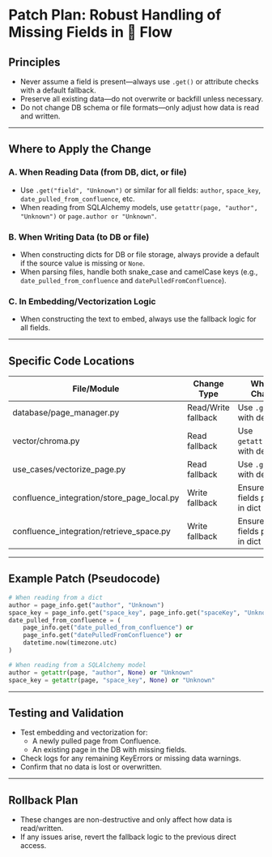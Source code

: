 # Patch Plan: Robust Handling of Missing Fields in :bookmark: Flow

## Principles
- Never assume a field is present—always use `.get()` or attribute checks with a default fallback.
- Preserve all existing data—do not overwrite or backfill unless necessary.
- Do not change DB schema or file formats—only adjust how data is read and written.

---

## Where to Apply the Change

### A. When Reading Data (from DB, dict, or file)
- Use `.get("field", "Unknown")` or similar for all fields: `author`, `space_key`, `date_pulled_from_confluence`, etc.
- When reading from SQLAlchemy models, use `getattr(page, "author", "Unknown")` or `page.author or "Unknown"`.

### B. When Writing Data (to DB or file)
- When constructing dicts for DB or file storage, always provide a default if the source value is missing or `None`.
- When parsing files, handle both snake_case and camelCase keys (e.g., `date_pulled_from_confluence` and `datePulledFromConfluence`).

### C. In Embedding/Vectorization Logic
- When constructing the text to embed, always use the fallback logic for all fields.

---

## Specific Code Locations

| File/Module                          | Change Type         | What to Change                        |
|--------------------------------------|---------------------|---------------------------------------|
| database/page_manager.py             | Read/Write fallback | Use `.get()` with defaults            |
| vector/chroma.py                     | Read fallback       | Use `getattr`/`.get()` with defaults  |
| use_cases/vectorize_page.py          | Read fallback       | Use `.get()` with defaults            |
| confluence_integration/store_page_local.py | Write fallback      | Ensure all fields present in dict     |
| confluence_integration/retrieve_space.py   | Write fallback      | Ensure all fields present in dict     |

---

## Example Patch (Pseudocode)
```python
# When reading from a dict
author = page_info.get("author", "Unknown")
space_key = page_info.get("space_key", page_info.get("spaceKey", "Unknown"))
date_pulled_from_confluence = (
    page_info.get("date_pulled_from_confluence") or
    page_info.get("datePulledFromConfluence") or
    datetime.now(timezone.utc)
)

# When reading from a SQLAlchemy model
author = getattr(page, "author", None) or "Unknown"
space_key = getattr(page, "space_key", None) or "Unknown"
```

---

## Testing and Validation
- Test embedding and vectorization for:
  - A newly pulled page from Confluence.
  - An existing page in the DB with missing fields.
- Check logs for any remaining KeyErrors or missing data warnings.
- Confirm that no data is lost or overwritten.

---

## Rollback Plan
- These changes are non-destructive and only affect how data is read/written.
- If any issues arise, revert the fallback logic to the previous direct access. 